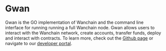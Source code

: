 # Gwan

Gwan is the GO implementation of Wanchain and the command line interface for running running a full Wanchain node. Gwan allows users to interact with the Wanchain network, create accounts, transfer funds, deploy and interact with contracts. To learn more, check out the [Github page](https://github.com/wanchain/go-wanchain) or navigate to our [developer portal](https://wandevs.net/docs/set-up-wanchain-node/).